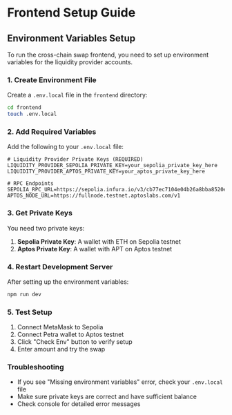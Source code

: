 # Frontend Setup Guide

## Environment Variables Setup

To run the cross-chain swap frontend, you need to set up environment variables for the liquidity provider accounts.

### 1. Create Environment File

Create a `.env.local` file in the `frontend` directory:

```bash
cd frontend
touch .env.local
```

### 2. Add Required Variables

Add the following to your `.env.local` file:

```env
# Liquidity Provider Private Keys (REQUIRED)
LIQUIDITY_PROVIDER_SEPOLIA_PRIVATE_KEY=your_sepolia_private_key_here
LIQUIDITY_PROVIDER_APTOS_PRIVATE_KEY=your_aptos_private_key_here

# RPC Endpoints
SEPOLIA_RPC_URL=https://sepolia.infura.io/v3/cb77ec7104e04b26a8bba8520e720054
APTOS_NODE_URL=https://fullnode.testnet.aptoslabs.com/v1
```

### 3. Get Private Keys

You need two private keys:

1. **Sepolia Private Key**: A wallet with ETH on Sepolia testnet
2. **Aptos Private Key**: A wallet with APT on Aptos testnet

### 4. Restart Development Server

After setting up the environment variables:

```bash
npm run dev
```

### 5. Test Setup

1. Connect MetaMask to Sepolia
2. Connect Petra wallet to Aptos testnet
3. Click "Check Env" button to verify setup
4. Enter amount and try the swap

### Troubleshooting

- If you see "Missing environment variables" error, check your `.env.local` file
- Make sure private keys are correct and have sufficient balance
- Check console for detailed error messages 